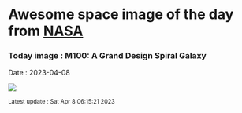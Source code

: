 
# Awesome space image of the day from [NASA](https://api.nasa.gov/)

### Today image : M100: A Grand Design Spiral Galaxy
Date : 2023-04-08

![](https://apod.nasa.gov/apod/image/2304/M100_HubbleWfc3_960.jpg)

<small>Latest update : Sat Apr  8 06:15:21 2023</small>
        